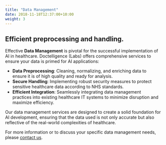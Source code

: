 ```yaml
---
title: "Data Management"
date: 2018-11-18T12:37:00+10:00
weight: 3
---
```


## Efficient preprocessing and handling.

Effective **Data Management** is pivotal for the successful implementation of AI in healthcare. Doctelligence (Labs) offers comprehensive services to ensure your data is primed for AI applications:

- **Data Preprocessing**: Cleaning, normalizing, and enriching data to ensure it is of high quality and ready for analysis.
- **Secure Handling**: Implementing robust security measures to protect sensitive healthcare data according to NHS standards.
- **Efficient Integration**: Seamlessly integrating data management practices into existing healthcare IT systems to minimize disruption and maximize efficiency.

Our data management services are designed to create a solid foundation for AI development, ensuring that the data used is not only accurate but also reflective of the real-world complexities of healthcare.

For more information or to discuss your specific data management needs, please [contact us](mailto:your-email@doctelligence.com).
